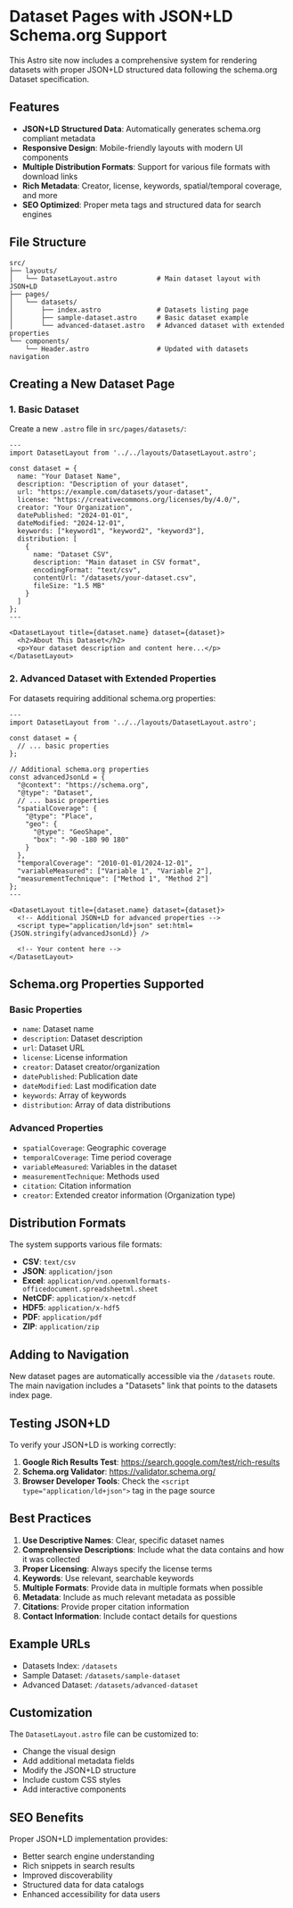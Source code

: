 # Dataset Pages with JSON+LD Schema.org Support

This Astro site now includes a comprehensive system for rendering datasets with proper JSON+LD structured data following the schema.org Dataset specification.

## Features

- **JSON+LD Structured Data**: Automatically generates schema.org compliant metadata
- **Responsive Design**: Mobile-friendly layouts with modern UI components
- **Multiple Distribution Formats**: Support for various file formats with download links
- **Rich Metadata**: Creator, license, keywords, spatial/temporal coverage, and more
- **SEO Optimized**: Proper meta tags and structured data for search engines

## File Structure

```
src/
├── layouts/
│   └── DatasetLayout.astro          # Main dataset layout with JSON+LD
├── pages/
│   └── datasets/
│       ├── index.astro              # Datasets listing page
│       ├── sample-dataset.astro     # Basic dataset example
│       └── advanced-dataset.astro   # Advanced dataset with extended properties
└── components/
    └── Header.astro                 # Updated with datasets navigation
```

## Creating a New Dataset Page

### 1. Basic Dataset

Create a new `.astro` file in `src/pages/datasets/`:

```astro
---
import DatasetLayout from '../../layouts/DatasetLayout.astro';

const dataset = {
  name: "Your Dataset Name",
  description: "Description of your dataset",
  url: "https://example.com/datasets/your-dataset",
  license: "https://creativecommons.org/licenses/by/4.0/",
  creator: "Your Organization",
  datePublished: "2024-01-01",
  dateModified: "2024-12-01",
  keywords: ["keyword1", "keyword2", "keyword3"],
  distribution: [
    {
      name: "Dataset CSV",
      description: "Main dataset in CSV format",
      encodingFormat: "text/csv",
      contentUrl: "/datasets/your-dataset.csv",
      fileSize: "1.5 MB"
    }
  ]
};
---

<DatasetLayout title={dataset.name} dataset={dataset}>
  <h2>About This Dataset</h2>
  <p>Your dataset description and content here...</p>
</DatasetLayout>
```

### 2. Advanced Dataset with Extended Properties

For datasets requiring additional schema.org properties:

```astro
---
import DatasetLayout from '../../layouts/DatasetLayout.astro';

const dataset = {
  // ... basic properties
};

// Additional schema.org properties
const advancedJsonLd = {
  "@context": "https://schema.org",
  "@type": "Dataset",
  // ... basic properties
  "spatialCoverage": {
    "@type": "Place",
    "geo": {
      "@type": "GeoShape",
      "box": "-90 -180 90 180"
    }
  },
  "temporalCoverage": "2010-01-01/2024-12-01",
  "variableMeasured": ["Variable 1", "Variable 2"],
  "measurementTechnique": ["Method 1", "Method 2"]
};
---

<DatasetLayout title={dataset.name} dataset={dataset}>
  <!-- Additional JSON+LD for advanced properties -->
  <script type="application/ld+json" set:html={JSON.stringify(advancedJsonLd)} />
  
  <!-- Your content here -->
</DatasetLayout>
```

## Schema.org Properties Supported

### Basic Properties
- `name`: Dataset name
- `description`: Dataset description
- `url`: Dataset URL
- `license`: License information
- `creator`: Dataset creator/organization
- `datePublished`: Publication date
- `dateModified`: Last modification date
- `keywords`: Array of keywords
- `distribution`: Array of data distributions

### Advanced Properties
- `spatialCoverage`: Geographic coverage
- `temporalCoverage`: Time period coverage
- `variableMeasured`: Variables in the dataset
- `measurementTechnique`: Methods used
- `citation`: Citation information
- `creator`: Extended creator information (Organization type)

## Distribution Formats

The system supports various file formats:

- **CSV**: `text/csv`
- **JSON**: `application/json`
- **Excel**: `application/vnd.openxmlformats-officedocument.spreadsheetml.sheet`
- **NetCDF**: `application/x-netcdf`
- **HDF5**: `application/x-hdf5`
- **PDF**: `application/pdf`
- **ZIP**: `application/zip`

## Adding to Navigation

New dataset pages are automatically accessible via the `/datasets` route. The main navigation includes a "Datasets" link that points to the datasets index page.

## Testing JSON+LD

To verify your JSON+LD is working correctly:

1. **Google Rich Results Test**: https://search.google.com/test/rich-results
2. **Schema.org Validator**: https://validator.schema.org/
3. **Browser Developer Tools**: Check the `<script type="application/ld+json">` tag in the page source

## Best Practices

1. **Use Descriptive Names**: Clear, specific dataset names
2. **Comprehensive Descriptions**: Include what the data contains and how it was collected
3. **Proper Licensing**: Always specify the license terms
4. **Keywords**: Use relevant, searchable keywords
5. **Multiple Formats**: Provide data in multiple formats when possible
6. **Metadata**: Include as much relevant metadata as possible
7. **Citations**: Provide proper citation information
8. **Contact Information**: Include contact details for questions

## Example URLs

- Datasets Index: `/datasets`
- Sample Dataset: `/datasets/sample-dataset`
- Advanced Dataset: `/datasets/advanced-dataset`

## Customization

The `DatasetLayout.astro` file can be customized to:
- Change the visual design
- Add additional metadata fields
- Modify the JSON+LD structure
- Include custom CSS styles
- Add interactive components

## SEO Benefits

Proper JSON+LD implementation provides:
- Better search engine understanding
- Rich snippets in search results
- Improved discoverability
- Structured data for data catalogs
- Enhanced accessibility for data users
